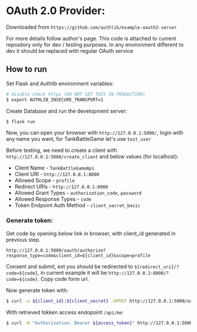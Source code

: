 # OAuth 2.0 Provider:

Downloaded from `https://github.com/authlib/example-oauth2-server`

For more details follow author's page. This code is attached to current repository only for dev / testing purposes. In any environment different to dev it should be replaced with regular OAuth service


## How to run

Set Flask and Authlib environment variables:

```bash
# disable check https (DO NOT SET THIS IN PRODUCTION)
$ export AUTHLIB_INSECURE_TRANSPORT=1
```

Create Database and run the development server:

```bash
$ flask run
```

Now, you can open your browser with `http://127.0.0.1:5000/`, login with any
name you want, for TankBattleGame let's use `test_user`

Before testing, we need to create a client with `http://127.0.0.1:5000/create_client` and below values (for localhost):
* Client Name - `TankBattleGameApi`
* Client URI - `http://127.0.0.1:8000`
* Allowed Scope - `profile`
* Redirect URIs - `http://127.0.0.1:8000`
* Allowed Grant Types - `authorization_code`, `password`
* Allowed Response Types - `code`
* Token Endpoint Auth Method - `client_secret_basic`

### Generate token:

Get code by opening below link in browser, with client_id generated in previous step.
```
http://127.0.0.1:5000/oauth/authorize?response_type=code&client_id=${client_id}&scope=profile
```
Consent and submit, ext you should be redirected to `${redirect_uri}/?code=${code}`, in current example it will be `http://127.0.0.1:8000/?code=${code}`. Copy code form url.

Now generate token with:

```bash
$ curl -u ${client_id}:${client_secret} -XPOST http://127.0.0.1:5000/oauth/token -F grant_type=authorization_code -F scope=profile -F code=${code}
```

With retrieved tokken access endopoint `/api/me`:

```bash
$ curl -H "Authorization: Bearer ${access_token}" http://127.0.0.1:5000/api/me
```
